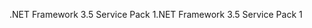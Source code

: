 <span data-ttu-id="cb3c9-101">.NET Framework 3.5 Service Pack 1</span><span class="sxs-lookup"><span data-stu-id="cb3c9-101">.NET Framework 3.5 Service Pack 1</span></span>